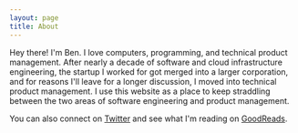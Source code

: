 ```yaml
---
layout: page
title: About
---
```


Hey there!  I'm Ben.  I love computers, programming, and technical product management.  After nearly a decade of software and cloud infrastructure engineering, the startup I worked for got merged into a larger corporation, and for reasons I'll leave for a longer discussion, I moved into technical product management.  I use this website as a place to keep straddling between the two areas of software engineering and product management.

You can also connect on <a href="https://twitter.com/benvoss">Twitter</a> and see what I'm reading on <a href="https://goodreads.com/bwvoss">GoodReads</a>.
